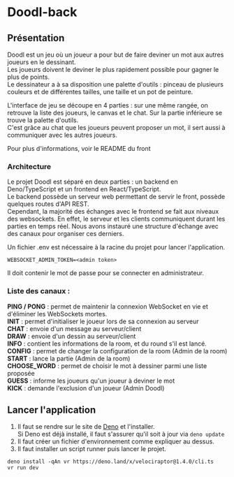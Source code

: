# Doodl-back

## Présentation
Doodl est un jeu où un joueur a pour but de faire deviner un mot aux autres joueurs en le dessinant.  
Les joueurs doivent le deviner le plus rapidement possible pour gagner le plus de points.  
Le dessinateur a à sa disposition une palette d'outils : pinceau de plusieurs couleurs et de différentes tailles, une taille et un pot de peinture. 

L'interface de jeu se découpe en 4 parties : sur une même rangée, on retrouve la liste des joueurs, le canvas et le chat. Sur la partie inférieure se trouve la palette d'outils.  
C'est grâce au chat que les joueurs peuvent proposer un mot, il sert aussi à communiquer avec les autres joueurs.  

Pour plus d'informations, voir le README du front

### Architecture
Le projet Doodl est séparé en deux parties : un backend en Deno/TypeScript et un frontend en React/TypeScript.  
Le backend possède un serveur web permettant de servir le front, possède quelques routes d'API REST.  
Cependant, la majorité des échanges avec le frontend se fait aux niveaux des websockets. En effet, le serveur et les clients communiquent durant les parties en temps réel.
Nous avons instauré une structure d'échange avec des canaux pour organiser ces derniers.  

Un fichier .env est nécessaire à la racine du projet pour lancer l'application.  
```.env
WEBSOCKET_ADMIN_TOKEN=<admin token>
```
Il doit contenir le mot de passe pour se connecter en administrateur.  

### Liste des canaux :  
**PING / PONG** : permet de maintenir la connexion WebSocket en vie et d'éliminer les WebSockets mortes.  
**INIT** : permet d'initialiser le joueur lors de sa connexion au serveur  
**CHAT** : envoie d'un message au serveur/client  
**DRAW** : envoie d'un dessin au serveur/client  
**INFO** : contient les informations de la room, et du round s'il est lancé.  
**CONFIG** : permet de changer la configuration de la room (Admin de la room)  
**START** : lance la partie (Admin de la room)  
**CHOOSE_WORD** : permet de choisir le mot à dessiner parmi une liste proposée  
**GUESS** : informe les joueurs qu'un joueur à deviner le mot  
**KICK** : demande l'exclusion d'un joueur (Admin Doodl)  


## Lancer l'application
1) Il faut se rendre sur le site de [Deno](https://deno.land/#installation) et l'installer.  
Si Deno est déjà installé, il faut s'assurer qu'il soit à jour via `deno update`
2) Il faut créer un fichier d'environnement comme expliquer au dessus.  
3) Il faut installer un script runner puis lancer le projet.
```shell
deno install -qAn vr https://deno.land/x/velociraptor@1.4.0/cli.ts
vr run dev
```
